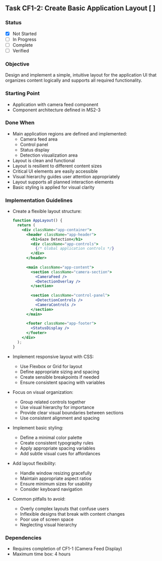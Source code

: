 ## Task CF1-2: Create Basic Application Layout [ ]

### Status
- [x] Not Started
- [ ] In Progress
- [ ] Complete
- [ ] Verified

### Objective
Design and implement a simple, intuitive layout for the application UI that organizes content logically and supports all required functionality.

### Starting Point
- Application with camera feed component
- Component architecture defined in MS2-3

### Done When
- Main application regions are defined and implemented:
  - Camera feed area
  - Control panel
  - Status display
  - Detection visualization area
- Layout is clean and functional
- Layout is resilient to different content sizes
- Critical UI elements are easily accessible
- Visual hierarchy guides user attention appropriately
- Layout supports all planned interaction elements
- Basic styling is applied for visual clarity

### Implementation Guidelines
- Create a flexible layout structure:
  ```jsx
  function AppLayout() {
    return (
      <div className="app-container">
        <header className="app-header">
          <h1>Gaze Detection</h1>
          <div className="app-controls">
            {/* Global application controls */}
          </div>
        </header>
        
        <main className="app-content">
          <section className="camera-section">
            <CameraFeed />
            <DetectionOverlay />
          </section>
          
          <section className="control-panel">
            <DetectionControls />
            <CameraControls />
          </section>
        </main>
        
        <footer className="app-footer">
          <StatusDisplay />
        </footer>
      </div>
    );
  }
  ```

- Implement responsive layout with CSS:
  - Use Flexbox or Grid for layout
  - Define appropriate sizing and spacing
  - Create sensible breakpoints if needed
  - Ensure consistent spacing with variables

- Focus on visual organization:
  - Group related controls together
  - Use visual hierarchy for importance
  - Provide clear visual boundaries between sections
  - Use consistent alignment and spacing

- Implement basic styling:
  - Define a minimal color palette
  - Create consistent typography rules
  - Apply appropriate spacing variables
  - Add subtle visual cues for affordances

- Add layout flexibility:
  - Handle window resizing gracefully
  - Maintain appropriate aspect ratios
  - Ensure minimum sizes for usability
  - Consider keyboard navigation

- Common pitfalls to avoid:
  - Overly complex layouts that confuse users
  - Inflexible designs that break with content changes
  - Poor use of screen space
  - Neglecting visual hierarchy

### Dependencies
- Requires completion of CF1-1 (Camera Feed Display)
- Maximum time box: 4 hours
